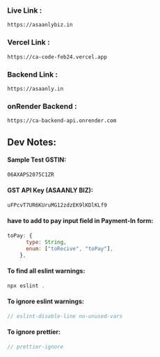 ### Live Link :

```
https://asaanlybiz.in
```

### Vercel Link :

```
https://ca-code-feb24.vercel.app
```

### Backend Link :

```
https://asaanly.in
```

### onRender Backend :

```
https://ca-backend-api.onrender.com
```

## Dev Notes:

#### Sample Test GSTIN:

```xml
06AXAPS2075C1ZR
```

#### GST API Key (ASAANLY BIZ):

```xml
uFPcvT7UR6KUruMG12zdzEK9lKDlKLf9
```

#### have to add to pay input field in Payment-In form:

```javascript
toPay: {
      type: String,
      enum: ["toRecive", "toPay"],
    },
```

#### To find all eslint warnings:

```javascript
npx eslint .
```

#### To ignore eslint warnings:

```javascript
// eslint-disable-line no-unused-vars
```

#### To ignore prettier:

```javascript
// prettier-ignore
```
